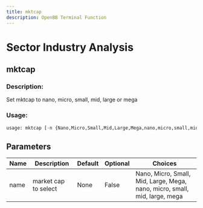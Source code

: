 ```yaml
---
title: mktcap
description: OpenBB Terminal Function
---
```


# Sector Industry Analysis

## mktcap

### Description: 

Set mktcap to nano, micro, small, mid, large or mega

### Usage: 
```python
usage: mktcap [-n {Nano,Micro,Small,Mid,Large,Mega,nano,micro,small,mid,large,mega}]
```

## Parameters

| Name | Description | Default | Optional | Choices |
| ---- | ----------- | ------- | -------- | ------- |
| name | market cap to select | None | False | Nano, Micro, Small, Mid, Large, Mega, nano, micro, small, mid, large, mega |


